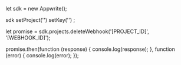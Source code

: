 let sdk = new Appwrite();

sdk
    setProject('')
    setKey('')
;

let promise = sdk.projects.deleteWebhook('[PROJECT_ID]', '[WEBHOOK_ID]');

promise.then(function (response) {
    console.log(response);
}, function (error) {
    console.log(error);
});